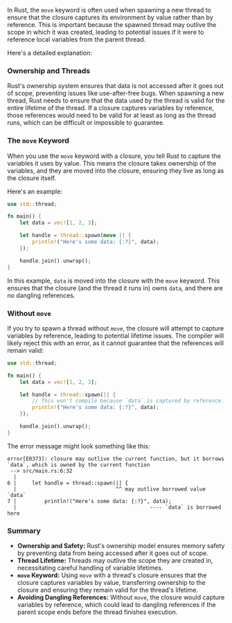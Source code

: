 In Rust, the `move` keyword is often used when spawning a new thread to ensure that the closure captures its environment by value rather than by reference. This is important because the spawned thread may outlive the scope in which it was created, leading to potential issues if it were to reference local variables from the parent thread.

Here's a detailed explanation:

### Ownership and Threads

Rust's ownership system ensures that data is not accessed after it goes out of scope, preventing issues like use-after-free bugs. When spawning a new thread, Rust needs to ensure that the data used by the thread is valid for the entire lifetime of the thread. If a closure captures variables by reference, those references would need to be valid for at least as long as the thread runs, which can be difficult or impossible to guarantee.

### The `move` Keyword

When you use the `move` keyword with a closure, you tell Rust to capture the variables it uses by value. This means the closure takes ownership of the variables, and they are moved into the closure, ensuring they live as long as the closure itself.

Here's an example:

```rust
use std::thread;

fn main() {
    let data = vec![1, 2, 3];

    let handle = thread::spawn(move || {
        println!("Here's some data: {:?}", data);
    });

    handle.join().unwrap();
}
```

In this example, `data` is moved into the closure with the `move` keyword. This ensures that the closure (and the thread it runs in) owns `data`, and there are no dangling references.

### Without `move`

If you try to spawn a thread without `move`, the closure will attempt to capture variables by reference, leading to potential lifetime issues. The compiler will likely reject this with an error, as it cannot guarantee that the references will remain valid:

```rust
use std::thread;

fn main() {
    let data = vec![1, 2, 3];

    let handle = thread::spawn(|| {
        // This won't compile because `data` is captured by reference.
        println!("Here's some data: {:?}", data);
    });

    handle.join().unwrap();
}
```

The error message might look something like this:

```
error[E0373]: closure may outlive the current function, but it borrows `data`, which is owned by the current function
 --> src/main.rs:6:32
  |
6 |     let handle = thread::spawn(|| {
  |                                ^^ may outlive borrowed value `data`
7 |         println!("Here's some data: {:?}", data);
  |                                           ---- `data` is borrowed here
```

### Summary

- **Ownership and Safety:** Rust's ownership model ensures memory safety by preventing data from being accessed after it goes out of scope.
- **Thread Lifetime:** Threads may outlive the scope they are created in, necessitating careful handling of variable lifetimes.
- **`move` Keyword:** Using `move` with a thread's closure ensures that the closure captures variables by value, transferring ownership to the closure and ensuring they remain valid for the thread's lifetime.
- **Avoiding Dangling References:** Without `move`, the closure would capture variables by reference, which could lead to dangling references if the parent scope ends before the thread finishes execution.

